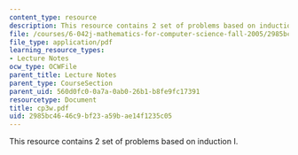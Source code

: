 ```yaml
---
content_type: resource
description: This resource contains 2 set of problems based on induction I.
file: /courses/6-042j-mathematics-for-computer-science-fall-2005/2985bc4646c9bf23a59bae14f1235c05_cp3w.pdf
file_type: application/pdf
learning_resource_types:
- Lecture Notes
ocw_type: OCWFile
parent_title: Lecture Notes
parent_type: CourseSection
parent_uid: 560d0fc0-0a7a-0ab0-26b1-b8fe9fc17391
resourcetype: Document
title: cp3w.pdf
uid: 2985bc46-46c9-bf23-a59b-ae14f1235c05
---
```

This resource contains 2 set of problems based on induction I.

